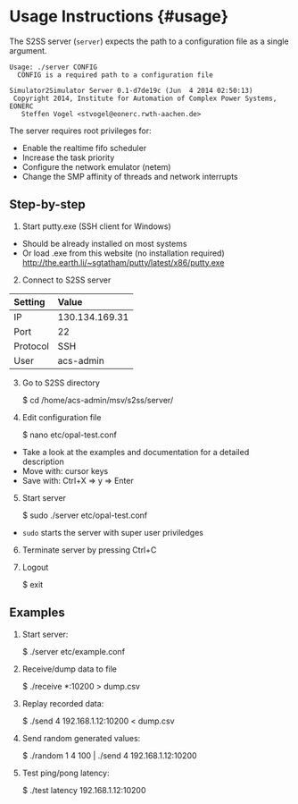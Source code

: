 # Usage Instructions {#usage}

The S2SS server (`server`) expects the path to a configuration file as a single argument.

	Usage: ./server CONFIG
	  CONFIG is a required path to a configuration file

	Simulator2Simulator Server 0.1-d7de19c (Jun  4 2014 02:50:13)
	 Copyright 2014, Institute for Automation of Complex Power Systems, EONERC
	   Steffen Vogel <stvogel@eonerc.rwth-aachen.de>

The server requires root privileges for:

 - Enable the realtime fifo scheduler
 - Increase the task priority
 - Configure the network emulator (netem)
 - Change the SMP affinity of threads and network interrupts

## Step-by-step

1. Start putty.exe (SSH client for Windows)

  - Should be already installed on most systems
  - Or load .exe from this website (no installation required)
	    http://the.earth.li/~sgtatham/putty/latest/x86/putty.exe

2. Connect to S2SS server

| Setting  | Value          |
| :------- | :------------- |
| IP       | 130.134.169.31 |
| Port     | 22             |
| Protocol | SSH            |
| User     | acs-admin      |

3. Go to S2SS directory

	$ cd /home/acs-admin/msv/s2ss/server/

4. Edit configuration file

	$ nano etc/opal-test.conf

 - Take a look at the examples and documentation for a detailed description
 - Move with: cursor keys
 - Save with: Ctrl+X => y => Enter

5. Start server

	$ sudo ./server etc/opal-test.conf

 - `sudo` starts the server with super user priviledges

6. Terminate server by pressing Ctrl+C

7. Logout

	$ exit

## Examples

 1. Start server:

	$ ./server etc/example.conf

 2. Receive/dump data to file

	$ ./receive *:10200 > dump.csv

 3. Replay recorded data:

	$ ./send 4 192.168.1.12:10200 < dump.csv

 4. Send random generated values:

	$ ./random 1 4 100 | ./send 4 192.168.1.12:10200

 5. Test ping/pong latency:

	$ ./test latency 192.168.1.12:10200
